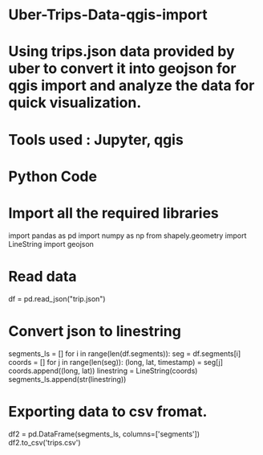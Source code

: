 # Uber-Trips-Data-qgis-import
# Using trips.json data provided by uber to convert it into geojson for qgis import and analyze the data for quick visualization.
# Tools used : Jupyter, qgis

# Python Code

# Import all the required libraries
import pandas as pd 
import numpy as np
from shapely.geometry import LineString
import geojson

# Read data
df = pd.read_json("trip.json")

# Convert json to linestring
segments_ls = []
for i in range(len(df.segments)):
    seg = df.segments[i]
    coords = []
    for j in range(len(seg)):
        (long, lat, timestamp) = seg[j]
        coords.append((long, lat))
    linestring = LineString(coords)
    segments_ls.append(str(linestring))
    

# Exporting data to csv fromat.
df2 = pd.DataFrame(segments_ls, columns=['segments'])
df2.to_csv('trips.csv')
